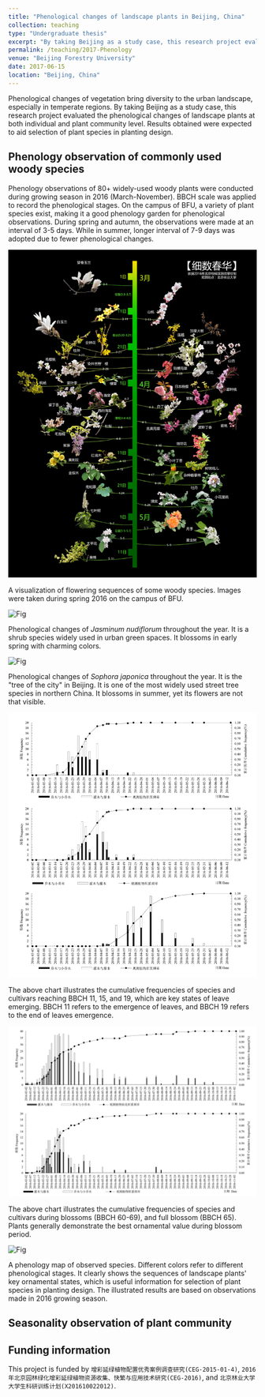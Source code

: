```yaml
---
title: "Phenological changes of landscape plants in Beijing, China"
collection: teaching
type: "Undergraduate thesis"
excerpt: "By taking Beijing as a study case, this research project evaluated the phenological changes of landscape plants at both individual and plant community level."
permalink: /teaching/2017-Phenology
venue: "Beijing Forestry University"
date: 2017-06-15
location: "Beijing, China"
---
```

Phenological changes of vegetation bring diversity to the urban landscape, especially in temperate regions. By taking Beijing as a study case, this research project evaluated the phenological changes of landscape plants at both individual and plant community level. Results obtained were expected to aid selection of plant species in planting design.

Phenology observation of commonly used woody species
----
Phenology observations of 80+ widely-used woody plants were conducted during growing season in 2016 (March-November). BBCH scale was applied to record the phenological stages. On the campus of BFU, a variety of plant species exist, making it a good phenology garden for phenological observations. During spring and autumn, the observations were made at an interval of 3-5 days. While in summer, longer interval of 7-9 days was adopted due to fewer phenological changes.


![Fig](/images/Phenology1.jpg)

A visualization of flowering sequences of some woody species. Images were taken during spring 2016 on the campus of  BFU.

![Fig](/images/Phenology2.jpg)

Phenological changes of <i>Jasminum nudiflorum</i> throughout the year. It is a shrub species widely used in urban green spaces. It blossoms in early spring with charming colors.

![Fig](/images/Phenology4.jpg)

Phenological changes of <i>Sophora japonica</i> throughout the year. It is the "tree of the city" in Beijing. It is one of the most widely used street tree species in northern China. It blossoms in summer, yet its flowers are not that visible.

![Fig](/images/Phenology5.jpg)

The above chart illustrates the cumulative frequencies of species and cultivars reaching BBCH 11, 15, and 19, which are key states of leave emerging. BBCH 11 refers to the emergence of leaves, and BBCH 19 refers to the end of leaves emergence.

![Fig](/images/Phenology6.jpg)

The above chart illustrates the cumulative frequencies of species and cultivars during blossoms (BBCH 60-69), and full blossom (BBCH 65). Plants generally demonstrate the best ornamental value during blossom period.



![Fig](/images/Phenology3.jpg)

A phenology map of observed species. Different colors refer to different phenological stages. It clearly shows the sequences of landscape plants' key ornamental states, which is useful information for selection of plant species in planting design. The illustrated results are based on observations made in 2016 growing season.



Seasonality observation of plant community
----



Funding information
----
This project is funded by `增彩延绿植物配置优秀案例调查研究(CEG-2015-01-4)`, `2016年北京园林绿化增彩延绿植物资源收集、快繁与应用技术研究(CEG-2016)`, and `北京林业大学大学生科研训练计划(X201610022012)`.